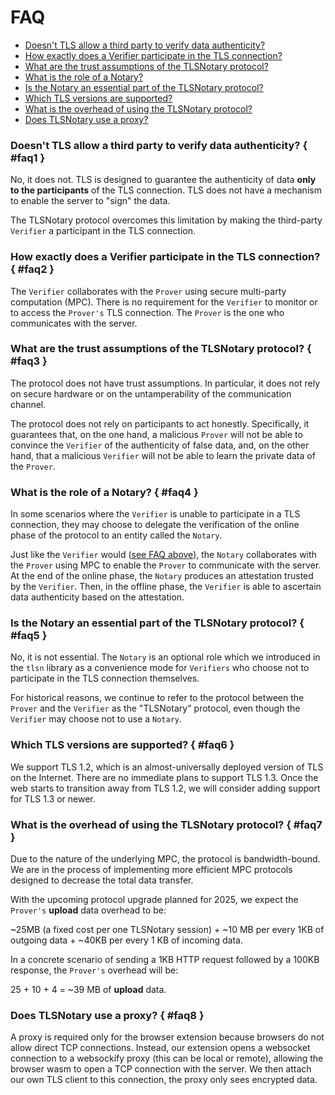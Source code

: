 # FAQ

- [Doesn't TLS allow a third party to verify data authenticity?](#faq1)
- [How exactly does a Verifier participate in the TLS connection?](#faq2)
- [What are the trust assumptions of the TLSNotary protocol?](#faq3)
- [What is the role of a Notary?](#faq4)
- [Is the Notary an essential part of the TLSNotary protocol?](#faq5)
- [Which TLS versions are supported?](#faq6)
- [What is the overhead of using the TLSNotary protocol?](#faq7)
- [Does TLSNotary use a proxy?](#faq8)


### Doesn't TLS allow a third party to verify data authenticity? { #faq1 }

No, it does not. TLS is designed to guarantee the authenticity of data **only to the participants** of the TLS connection. TLS does not have a mechanism to enable the server to "sign" the data.

The TLSNotary protocol overcomes this limitation by making the third-party `Verifier` a participant in the TLS connection. 

### How exactly does a Verifier participate in the TLS connection? { #faq2 }

The `Verifier` collaborates with the `Prover` using secure multi-party computation (MPC). There is no requirement for the `Verifier` to monitor or to access the `Prover's` TLS connection. The `Prover` is the one who communicates with the server.

### What are the trust assumptions of the TLSNotary protocol? { #faq3 }

The protocol does not have trust assumptions. In particular, it does not rely on secure hardware or on the untamperability of the communication channel.

The protocol does not rely on participants to act honestly. Specifically, it guarantees that, on the one hand, a malicious `Prover` will not be able to convince the `Verifier` of the authenticity of false data, and, on the other hand, that a malicious `Verifier` will not be able to learn the private data of the `Prover`.

### What is the role of a Notary? { #faq4 }

In some scenarios where the `Verifier` is unable to participate in a TLS connection, they may choose to delegate the verification of the online phase of the protocol to an entity called the `Notary`.

Just like the `Verifier` would ([see FAQ above](#faq2)), the `Notary` collaborates with the `Prover` using MPC to enable the `Prover` to communicate with the server. At the end of the online phase, the `Notary` produces an attestation trusted by the `Verifier`. Then, in the offline phase, the `Verifier` is able to ascertain data authenticity based on the attestation.

### Is the Notary an essential part of the TLSNotary protocol? { #faq5 }

No, it is not essential. The `Notary` is an optional role which we introduced in the `tlsn` library as a convenience mode for `Verifiers` who choose not to participate in the TLS connection themselves.

For historical reasons, we continue to refer to the protocol between the `Prover` and the `Verifier` as the "TLSNotary" protocol, even though the `Verifier` may choose not to use a `Notary`.

### Which TLS versions are supported? { #faq6 }

We support TLS 1.2, which is an almost-universally deployed version of TLS on the Internet. 
There are no immediate plans to support TLS 1.3. Once the web starts to transition away from TLS 1.2, we will consider adding support for TLS 1.3 or newer.

### What is the overhead of using the TLSNotary protocol? { #faq7 }

Due to the nature of the underlying MPC, the protocol is bandwidth-bound. We are in the process of implementing more efficient MPC protocols designed to decrease the total data transfer.

With the upcoming protocol upgrade planned for 2025, we expect the `Prover's` **upload** data overhead to be:


~25MB (a fixed cost per one TLSNotary session) + ~10 MB per every 1KB of outgoing data + ~40KB per every 1 KB of incoming data.

In a concrete scenario of sending a 1KB HTTP request followed by a 100KB response, the `Prover's` overhead will be:

25 + 10 + 4 = ~39 MB of **upload** data.

### Does TLSNotary use a proxy? { #faq8 }

A proxy is required only for the browser extension because browsers do not allow direct TCP connections. Instead, our extension opens a websocket connection to a websockify proxy (this can be local or remote), allowing the browser wasm to open a TCP connection with the server. We then attach our own TLS client to this connection, the proxy only sees encrypted data.

